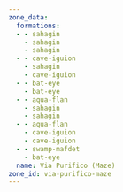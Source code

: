 ```yaml
---
zone_data:
  formations:
  - - sahagin
    - sahagin
    - sahagin
  - - cave-iguion
    - sahagin
    - cave-iguion
  - - bat-eye
    - bat-eye
  - - aqua-flan
    - sahagin
    - sahagin
  - - aqua-flan
    - cave-iguion
    - cave-iguion
  - - swamp-mafdet
    - bat-eye
  name: Via Purifico (Maze)
zone_id: via-purifico-maze
---
```

